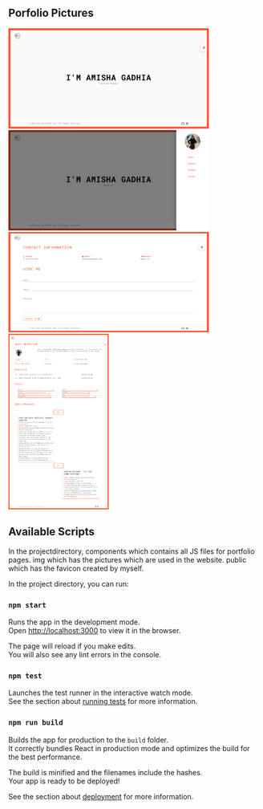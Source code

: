 ## Porfolio Pictures
<img src="PorfolioImages/P1.png" width="400" height="200">
<img src="PorfolioImages/P2.png" width="400" height="200">
<img src="PorfolioImages/P3.png" width="400" height="200">
<img src="PorfolioImages/P4.png" width="200" height="350">




## Available Scripts

In the projectdirectory,
  components which contains all JS files for portfolio pages. 
  img which has the pictures which are used in the website.
  public which has the favicon created by myself. 



In the project directory, you can run:

### `npm start`

Runs the app in the development mode.<br />
Open [http://localhost:3000](http://localhost:3000) to view it in the browser.

The page will reload if you make edits.<br />
You will also see any lint errors in the console.

### `npm test`

Launches the test runner in the interactive watch mode.<br />
See the section about [running tests](https://facebook.github.io/create-react-app/docs/running-tests) for more information.

### `npm run build`

Builds the app for production to the `build` folder.<br />
It correctly bundles React in production mode and optimizes the build for the best performance.

The build is minified and the filenames include the hashes.<br />
Your app is ready to be deployed!

See the section about [deployment](https://facebook.github.io/create-react-app/docs/deployment) for more information.
